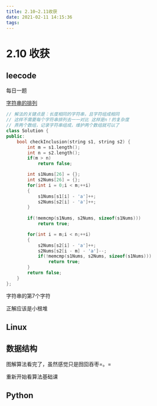 ```yaml
---
title: 2.10~2.11收获
date: 2021-02-11 14:15:36
tags:
---
```


# 2.10 收获

## leecode

每日一题

[字符串的排列](https://leetcode-cn.com/problems/permutation-in-string/)

```c++
// 解法的关键点是：长度相同的字符串，且字符组成相同
// 这样不需要每个字符串排列去一一对比 这样是n！的复杂度
// 弄两个数组，记录字符串组成，维护两个数组就可以了
class Solution {
public:
    bool checkInclusion(string s1, string s2) {
        int m = s1.length();
        int n = s2.length();
        if(m > n)
            return false;

        int s1Nums[26] = {};
        int s2Nums[26] = {};
        for(int i = 0;i < m;++i)
        {
            s1Nums[s1[i] - 'a']++;
            s2Nums[s2[i] - 'a']++;
        }
        
        if(!memcmp(s1Nums, s2Nums, sizeof(s1Nums)))
            return true;

        for(int i = m;i < n;++i)
        {
            s2Nums[s2[i] - 'a']++;
            s2Nums[s2[i - m] - 'a']--;
            if(!memcmp(s1Nums, s2Nums, sizeof(s1Nums)))
                return true;
        }
        return false;
    }
};
```

字符串的第7个字符

正解应该是小根堆

## Linux

## 数据结构

图解算法看完了，虽然感觉只是囫囵吞枣=。=

重新开始看算法基础课



## Python

